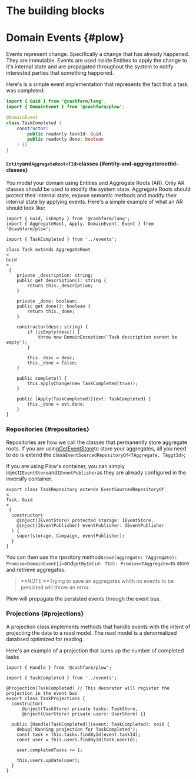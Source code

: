 # The building blocks

# Domain Events {#plow}

Events represent change. Specifically a change that has already happened. They are immutable. Events are used inside Entities to apply the change to it's internal state and are propagated throughout the system to notify interested parties that something happened.

Here's is a simple event implementation that represents the fact that a task was completed:

```java
import { Guid } from '@cashfarm/lang';
import { DomainEvent } from '@cashfarm/plow';

@DomainEvent
class TaskCompleted {
    constructor(
        public readonly taskId: Guid,
        public readonly done: boolean
    ) {}
}
```

#### `Entity`and`AggregateRoot<TId>`classes {#entity-and-aggregateroottid-classes}

You model your domain using Entities and Aggregate Roots \(AR\). Only AR classes should be used to modify the system state. Aggregate Roots should protect their internal state, expose semantic methods and modify their internal state by applying events. Here's a simple example of what an AR should look like:

```
import { Guid, isEmpty } from '@cashfarm/lang';
import { AggregateRoot, Apply, DomainEvent, Event } from '@cashfarm/plow';

import { TaskCompleted } from '../events';

class Task extends AggregateRoot
<
Guid
>
 {
    private _description: string;
    public get description(): string {
        return this._description;
    }

    private _done: boolean;
    public get done(): boolean {
        return this._done;
    }

    constructor(desc: string) {
        if (isEmpty(desc)) {
            throw new DomainException('Task description cannot be empty');
        }

        this._desc = desc;
        this._done = false;
    }

    public complete() {
        this.applyChange(new TaskCompleted(true));
    }

    public [Apply(TaskCompleted)](evt: TaskCompleted) {
        this._done = evt.done;
    }
}
```

### Repositories {#repositories}

Repositories are how we call the classes that permanently store aggregate roots. If you are using[GetEventStore](http://geteventstore.com)to store your aggregates, all you need to do is extend the class`EventSourcedRepositoryOf<TAggregate, TAggtId>`;

If you are using Plow's container, you can simply inject`IEventStore`and`IEventPublisher`as they are already configured in the inversify container.

```
export class TaskRepository extends EventSourcedRepositoryOf
<
Task, Guid
>
 {
  constructor(
    @inject(IEventStore) protected storage: IEventStore,
    @inject(IEventPublisher) eventPublisher: IEventPublisher
  ) {
    super(storage, Campaign, eventPublisher);
  }
}
```

You can then use the rpository methods`save(aggregate: TAggregate): Promise<DomainEvent[]>`and`getById(id: TId): Promise<TAggregate>`to store and retrieve aggregates.

> **NOTE:**Trying to save an aggregates whith no events to be persisted will throw an error.

Plow will propagate the persisted events through the event bus.

### Projections {#projections}

A projection class implements methods that handle events with the intent of projecting the data to a read model. The read model is a denormalized databsed optimized for reading.

Here's an example of a projection that sums up the number of completed tasks

```
import { Handle } from '@cashfarm/plow';

import { TaskCompleted } from '../events';

@Projection(TaskCompleted) // This decorator will register the projection in the event bus
export class TaskProjections {
  constructor(
      @inject(TaskStore) private tasks: TaskStore,
      @inject(UserStore) private users: UserStore) {}

  public [Handle(TaskCompleted)](event: TaskCompleted): void {
    debug('Running projection for TaskCompleted');
    const task = this.tasks.findById(event.taskId);
    const user = this.users.findById(task.userId);

    user.completedTasks += 1;

    this.users.update(user);
  }
}
```



